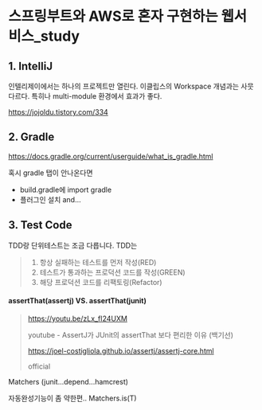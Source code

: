 # 스프링부트와 AWS로 혼자 구현하는 웹서비스_study



## 1. IntelliJ

인텔리제이에서는 하나의 프로젝트만 열린다. 이클립스의 Workspace 개념과는 사뭇 다르다. 특히나 multi-module 환경에서 효과가 좋다.

https://jojoldu.tistory.com/334



## 2. Gradle

https://docs.gradle.org/current/userguide/what_is_gradle.html

혹시 gradle 탭이 안나온다면

* build.gradle에 import gradle
* 플러그인 설치 and...



## 3. Test Code

TDD랑 단위테스트는 조금 다릅니다. TDD는

> 1. 항상 실패하는 테스트를 먼저 작성(RED)
> 2. 테스트가 통과하는 프로덕션 코드를 작성(GREEN)
> 3. 해당 프로덕션 코드를 리팩토링(Refactor)



#### assertThat(assertj) VS. assertThat(junit) 

> https://youtu.be/zLx_fI24UXM
>
> youtube - AssertJ가 JUnit의 assertThat 보다 편리한 이유 (백기선)
>
>
> https://joel-costigliola.github.io/assertj/assertj-core.html
>
> official

Matchers (junit...depend...hamcrest)

자동완성기능이 좀 약한편.. Matchers.is(T)





